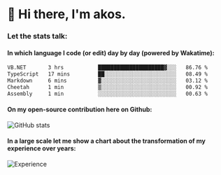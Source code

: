 # 👋 Hi there, I'm akos. 


### Let the stats talk:


#### In which language I code (or edit) day by day (powered by Wakatime): 

<!--START_SECTION:waka-->

```txt
VB.NET       3 hrs           █████████████████████▓░░░   86.76 %
TypeScript   17 mins         ██░░░░░░░░░░░░░░░░░░░░░░░   08.49 %
Markdown     6 mins          ▓░░░░░░░░░░░░░░░░░░░░░░░░   03.12 %
Cheetah      1 min           ▒░░░░░░░░░░░░░░░░░░░░░░░░   00.92 %
Assembly     1 min           ░░░░░░░░░░░░░░░░░░░░░░░░░   00.63 %
```

<!--END_SECTION:waka-->

#### On my open-source contribution here on Github:
 
![GitHub stats](https://github-readme-stats.vercel.app/api?username=akosbalasko)

#### In a large scale let me show a chart about the transformation of my experience over years:   

![Experience](https://cr-skills-chart-widget.azurewebsites.net/api/api?username=akosbalasko)
